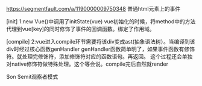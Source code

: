 https://segmentfault.com/a/1190000009750348
普通html元素上的事件

[init]
1:new Vue()中调用了initState(vue)
vue初始化的时候，将method中的方法代理到vue[key]的同时修饰了事件的回调函数。绑定了作用域。

[compile]
2:vue进入compile环节需要将该div变成ast(抽象语法树）。当编译到该div时经过核心函数genHandler
  genHandler函数简单明了，如果事件函数有修饰符。就处理完修饰符，添加修饰符对应的函数语句。再返回。
  这个过程还会单独对native修饰符做特殊处理。这个等会说。compile完后自然就render



$on $emit观察者模式